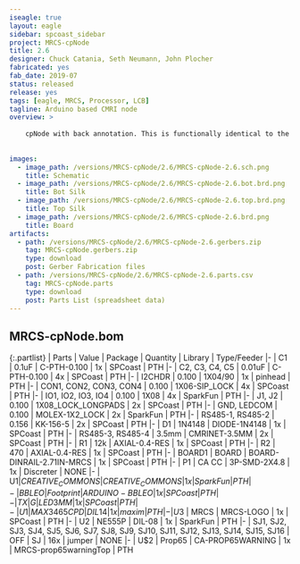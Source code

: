 ```yaml
---
iseagle: true
layout: eagle
sidebar: spcoast_sidebar
project: MRCS-cpNode
title: 2.6
designer: Chuck Catania, Seth Neumann, John Plocher
fabricated: yes
fab_date: 2019-07
status: released
release: yes
tags: [eagle, MRCS, Processor, LCB]
tagline: Arduino based CMRI node
overview: >
    
    cpNode with back annotation. This is functionally identical to the older version but the Eagle sch and brd files match.
    
    
images:
  - image_path: /versions/MRCS-cpNode/2.6/MRCS-cpNode-2.6.sch.png
    title: Schematic
  - image_path: /versions/MRCS-cpNode/2.6/MRCS-cpNode-2.6.bot.brd.png
    title: Bot Silk
  - image_path: /versions/MRCS-cpNode/2.6/MRCS-cpNode-2.6.top.brd.png
    title: Top Silk
  - image_path: /versions/MRCS-cpNode/2.6/MRCS-cpNode-2.6.brd.png
    title: Board
artifacts:
  - path: /versions/MRCS-cpNode/2.6/MRCS-cpNode-2.6.gerbers.zip
    tag: MRCS-cpNode.gerbers.zip
    type: download
    post: Gerber Fabrication files
  - path: /versions/MRCS-cpNode/2.6/MRCS-cpNode-2.6.parts.csv
    tag: MRCS-cpNode.parts
    type: download
    post: Parts List (spreadsheet data)
---
```


## MRCS-cpNode.bom

{:.partlist}
| Parts | Value | Package | Quantity | Library | Type/Feeder
|-
| C1 | 0.1uF | C-PTH-0.100 | 1x | SPCoast | PTH
|-
| C2, C3, C4, C5 | 0.01uF | C-PTH-0.100 | 4x | SPCoast | PTH
|-
| I2CHDR | 0.100 | 1X04/90 | 1x | pinhead | PTH
|-
| CON1, CON2, CON3, CON4 | 0.100 | 1X06-SIP_LOCK | 4x | SPCoast | PTH
|-
| IO1, IO2, IO3, IO4 | 0.100 | 1X08 | 4x | SparkFun | PTH
|-
| J1, J2 | 0.100 | 1X08_LOCK_LONGPADS | 2x | SPCoast | PTH
|-
| GND, LEDCOM | 0.100 | MOLEX-1X2_LOCK | 2x | SparkFun | PTH
|-
| RS485-1, RS485-2 | 0.156 | KK-156-5 | 2x | SPCoast | PTH
|-
| D1 | 1N4148 | DIODE-1N4148 | 1x | SPCoast | PTH
|-
| RS485-3, RS485-4 | 3.5mm | CMRINET-3.5MM | 2x | SPCoast | PTH
|-
| R1 | 12k | AXIAL-0.4-RES | 1x | SPCoast | PTH
|-
| R2 | 470 | AXIAL-0.4-RES | 1x | SPCoast | PTH
|-
| BOARD1 | BOARD | BOARD-DINRAIL-2.71IN-MRCS | 1x | SPCoast | PTH
|-
| P1 | CA   CC | 3P-SMD-2X4.8 | 1x | Discreter | NONE
|-
| U$1 | CREATIVE_COMMONS | CREATIVE_COMMONS | 1x | SparkFun | PTH
|-
| BBLEO | Footprint | ARDUINO-BBLEO | 1x | SPCoast | PTH
|-
| TX | G | LED3MM | 1x | SPCoast | PTH
|-
| U1 | MAX3465CPD | DIL14 | 1x | maxim | PTH
|-
| U$3 | MRCS | MRCS-LOGO | 1x | SPCoast | PTH
|-
| U2 | NE555P | DIL-08 | 1x | SparkFun | PTH
|-
| SJ1, SJ2, SJ3, SJ4, SJ5, SJ6, SJ7, SJ8, SJ9, SJ10, SJ11, SJ12, SJ13, SJ14, SJ15, SJ16 | OFF | SJ | 16x | jumper | NONE
|-
| U$2 | Prop65 | CA-PROP65WARNING | 1x | MRCS-prop65warningTop | PTH
